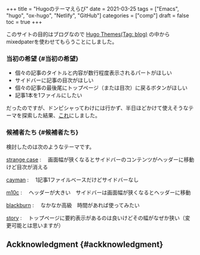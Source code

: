 +++
title = "Hugoのテーマえらび"
date = 2021-03-25
tags = ["Emacs", "hugo", "ox-hugo", "Netlify", "GitHub"]
categories = ["comp"]
draft = false
toc = true
+++

このサイトの目的はブログなので
[Hugo Themes(Tag: blog)](https://themes.gohugo.io/tags/blog/) の中からmixedpaterを使わせてもらうことにしました。


### 当初の希望 {#当初の希望}

-   個々の記事のタイトルと内容が数行程度表示されるパートがほしい
-   サイドバーに記事の目次がほしい
-   個々の記事の最後尾にトップページ（または目次）に戻るボタンがほしい
-   記事1本を1ファイルにしたい

だったのですが、ドンピシャってわけには行かず、半日ほどかけて使えそうなテーマを探索した結果、[これ](https://themes.gohugo.io/strange-case/)にしました。


### 候補者たち {#候補者たち}

検討したのは次のようなテーマです。

[strange case](https://themes.gohugo.io/strange-case/)
: 　画面幅が狭くなるとサイドバーのコンテンツがヘッダーに移動　けど目次が消える

[cayman](https://themes.gohugo.io/cayman-hugo-theme/)
: 　1記事1ファイルベースだけどサイドバーなし　

[m10c](https://themes.gohugo.io/hugo-theme-m10c/)
: 　ヘッダーが大きい　サイドバーは画面幅が狭くなるとヘッダーに移動

[blackburn](https://themes.gohugo.io/blackburn/)
: 　なかなか高級　時間があれば使ってみたい

[story](https://themes.gohugo.io/story/)
: 　トップページに要約表示があるのは良いけどその幅がなぜか狭い（変更可能とは思いますが）


## Ackknowledgment {#ackknowledgment}